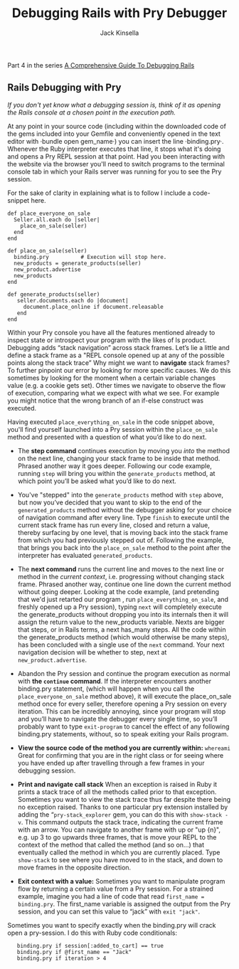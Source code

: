 ﻿---
layout: post
author: Jack Kinsella
title: Debugging Rails with Pry Debugger
---

Part 4 in the series [A Comprehensive Guide To Debugging Rails](/2014/06/06/a-comprehensive-guide-to-debugging-rails.html)
## Rails Debugging with Pry ##

*If you don't yet know what a debugging session is, think of it as opening the Rails console at a chosen point in the execution path.*

At any point in your source code (including within the downloaded code of the gems included into your Gemfile and conveniently opened in the text editor with ·bundle open gem_name·) you can insert the line ·binding.pry·. Whenever the Ruby interpreter executes that line, it stops what it's doing and opens a Pry REPL session at that point.  Had you been interacting with the website via the browser you'll need to switch programs to the terminal console tab in which your Rails server was running for you to see the Pry session.

For the sake of clarity in explaining what is to follow I include a code-snippet here.

```
def place_everyone_on_sale
  Seller.all.each do |seller|
    place_on_sale(seller)
  end
end

def place_on_sale(seller)
  binding.pry          # Execution will stop here.
  new_products = generate_products(seller)
  new_product.advertise
  new_products
end

def generate_products(seller)
   seller.documents.each do |document|
     document.place_online if document.releasable
   end
end
```

Within your Pry console you have all the features mentioned already to inspect state or introspect your program with the likes of ls product. Debugging adds “stack navigation” across stack frames. Let’s lie a little and define a stack frame as a "REPL console opened up at any of the possible points along the stack trace” Why might we want to **navigate** stack frames? To further pinpoint our error by looking for more specific causes. We do this sometimes by looking for the moment when a certain variable changes value (e.g. a cookie gets set). Other times we navigate to observe the flow of execution, comparing what we expect with what we see. For example you might notice that the wrong branch of an if-else construct was executed.

Having executed `place_everything_on_sale` in the code snippet above, you'll find yourself launched into a Pry session within the `place_on_sale` method and presented with a question of what you’d like to do next.

* The **step command** continues execution by moving you *into* the method on the next line, changing your stack frame to be inside that method. Phrased another way it goes deeper. Following our code example, running `step` will bring you within the `generate_products` method, at which point you’ll be asked what you’d like to do next.

* You've "stepped" into the `generate_products` method with `step` above, but now you’ve decided that you want to skip to the end of the `generated_products` method without the debugger asking for your choice of navigation command after every line. Type `finish` to execute until the current stack frame has run every line, closed and return a value, thereby surfacing by one level, that is moving back into the stack frame from which you had previously stepped out of. Following the example, that brings you back into the `place_on_sale` method to the point after the interpreter has evaluated `generated_products`.

* The **next command** runs the current line and moves to the next line or method in the *current context*, i.e. progressing without changing stack frame. Phrased another way, continue one line down the current method without going deeper. Looking at the code example, (and pretending that we'd just retarted our program , run `place_everything_on_sale`, and freshly opened up a Pry session), typing `next` will completely execute the generate\_products without dropping you into its internals then it will assign the return value to the new_products variable. Nexts are bigger that steps, or in Rails terms, a next has_many steps. All the code within the generate\_products method (which would otherwise be many steps), has been concluded with a single use of the `next` command. Your next navigation decision will be whether to step, next at `new_product.advertise`.

* Abandon the Pry session and continue the program execution as normal with **the `continue` command**. If the interpreter encounters another binding.pry statement, (which will happen when you call the `place_everyone_on_sale` method above), it will execute the place_on_sale method once for every seller, therefore opening a Pry session on every iteration. This can be incredibly annoying, since your program will stop and you’ll have to navigate the debugger every single time, so you’ll probably want to type `exit-program` to cancel the effect of any following binding.pry statements, without, so to speak exiting your Rails program.

* **View the source code of the method you are currently within:**  `whereami` Great for confirming that you are in the right class or for seeing where you have ended up after travelling through a few frames in your debugging session.

* **Print and navigate call stack** When an exception is raised in Ruby it prints a stack trace of all the methods called prior to that exception. Sometimes you want to view the stack trace thus far despite there being no exception raised. Thanks to one particular pry extension installed by adding the “`pry-stack_explorer`  gem, you can do this with `show-stack -v`. This command outputs the stack trace, indicating the current frame with an arrow. You can navigate to another frame with up or "up {n}", e.g. up 3 to go upwards three frames, that is move your REPL to the context of the method that called the method (and so on...) that eventually called the method in which you are currently placed. Type `show-stack` to see where you have moved to in the stack, and down to move frames in the opposite direction.

* **Exit context with a value:** Sometimes you want to manipulate program flow by returning a certain value from a Pry session. For a strained example, imagine you had a line of code that read `first_name = binding.pry`. The first_name variable is assigned the output from the Pry session, and you can set this value to “jack” with `exit "jack"`.

Sometimes you want to specify exactly when the binding.pry will crack open a pry-session. I do this with Ruby code conditionals:
```
   binding.pry if session[:added_to_cart] == true
   binding.pry if @first_name == "Jack"
   binding.pry if iteration > 4
```
